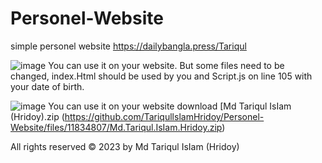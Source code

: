 # Personel-Website
simple personel website  https://dailybangla.press/Tariqul


![image](https://github.com/TariqullslamHridoy/Personel-Website/assets/110732307/f75d8b54-7a6e-4d01-9b32-5fa1a9b03b37)
You can use it on your website.  But some files need to be changed, index.Html should be used by you and Script.js on line 105 with your date of birth.

![image](https://github.com/TariqullslamHridoy/Personel-Website/assets/110732307/f065c6f8-012b-4f7e-bdcd-99766fbb00a1)
You can use it on your website download
[Md Tariqul IsIam (Hridoy).zip (https://github.com/TariqullslamHridoy/Personel-Website/files/11834807/Md.Tariqul.IsIam.Hridoy.zip)


All rights reserved © 2023 by Md Tariqul IsIam (Hridoy)





